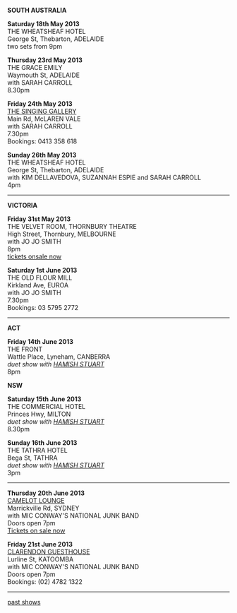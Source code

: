 **SOUTH AUSTRALIA**     
 
**Saturday 18th May 2013**   
THE WHEATSHEAF HOTEL   
George St, Thebarton, ADELAIDE  
two sets from 9pm       

**Thursday 23rd May 2013**   
THE GRACE EMILY       
Waymouth St, ADELAIDE      
with SARAH CARROLL  
8.30pm       

**Friday 24th May 2013**   
[THE SINGING GALLERY][119]       
Main Rd, McLAREN VALE    
with SARAH CARROLL  
7.30pm  
Bookings: 0413 358 618       

**Sunday 26th May 2013**   
THE WHEATSHEAF HOTEL   
George St, Thebarton, ADELAIDE  
with KIM DELLAVEDOVA, SUZANNAH ESPIE and SARAH CARROLL    
4pm         

* * * * *    

**VICTORIA**      

**Friday 31st May 2013**   
THE VELVET ROOM, THORNBURY THEATRE     
High Street, Thornbury, MELBOURNE  
with JO JO SMITH   
8pm  
[tickets onsale now][118]              

**Saturday 1st June 2013**   
THE OLD FLOUR MILL       
Kirkland Ave, EUROA    
with JO JO SMITH   
7.30pm  
Bookings: 03 5795 2772  

* * * * *     

**ACT**
      
**Friday 14th June 2013**  
THE FRONT    
Wattle Place, Lyneham, CANBERRA    
*duet show with [HAMISH STUART][97]*      
8pm     

**NSW**

**Saturday 15th June 2013**  
THE COMMERCIAL HOTEL    
Princes Hwy, MILTON    
*duet show with [HAMISH STUART][97]*      
8.30pm     

**Sunday 16th June 2013**  
THE TATHRA HOTEL    
Bega St, TATHRA    
*duet show with [HAMISH STUART][97]*      
3pm     

* * * * *      

**Thursday 20th June 2013**  
[CAMELOT LOUNGE][90]        
Marrickville Rd, SYDNEY      
with MIC CONWAY'S NATIONAL JUNK BAND        
Doors open 7pm   
[Tickets on sale now][122.1]       

**Friday 21st June 2013**  
[CLARENDON GUESTHOUSE][91]        
Lurline St, KATOOMBA        
with MIC CONWAY'S NATIONAL JUNK BAND        
Doors open 7pm   
Bookings: (02) 4782 1322 

* * * * *    

[past shows][archive]

[archive]: ?p=shows/archive/

[50]: http://northcotesocialclub.com/
[3.2]: http://www.thebasement.com.au/
[81]: http://www.pietabrown.com
[88]: http://www.facebook.com/pages/Beetle-Bar/125772420775772
[89]: http://www.royalexchangenewcastle.com.au/
[90]: http://www.camelotlounge.com/
[90.1]: http://www.trybooking.com/RWU
[91]: http://www.clarendonguesthouse.com.au/
[93]: http://www.caravanmusic.com.au
[94]: http://wheatsheafhotel.com.au/gigs
[95]: http://www.bellaunion.com.au
[96]: http://www.jojosmithsoul.com/
[96.1]: http://www.myspace.com/sweetjeanmusic
[96.2]: http://www.myspace.com/jimdowling
[96.3]: http://www.ilonaharker.com
[96.4]: http://www.mardilumsden.com
[96.5]: http://www.theyearlings.net
[96.6]: http://www.theelliscollective.com
[96.7]: http://www.triplejunearthed.com/birdsandbelles
[96.8]: http://www.myspace.com/denhanrahan
[97]: http://www.hamishstuart.net/fr_home.cfm
[98]: http://venue505.com/
[99]: http://www.corinbank.com/
[99.1]: http://www.portfairyfolkfestival.com/
[100]: http://www.tamarvalleyfolkfestival.com/Home.html
[101]: http://www.bigtix.com.au/ProductDetails.aspx?productID=2083
[104]: http://www.carnivalofsuburbia.com
[105]: http://www.bellaunion.com.au/ticketing/show_535/
[106]: http://www.caravanmusic.com.au/gigs/pieta-brown/
[107]: http://www.trybooking.com/BCUB
[108]: http://www.moshtix.com.au/event.aspx?id=54131&ref=pietabrownpolishclub
[109]: http://www.starcourttheatre.com.au/shows
[110]: http://www.lonewolfpromotions.com/
[111]: http://thethornburytheatre.com/
[111.1]: http://thornburytheatre.oztix.com.au/default.aspx?Event=27515
[112]: http://www.mattwalker.com.au/
[112.1]: http://www.pbsfm.org.au/node/19074
[113]: http://thethornburytheatre.com/event/girl-interpreted-2012-feat-lucie-thorne-mojo-juju-georgia-fields-tracy-mcneil/
[114]: http://www.thetoffintown.com/shows/
[114.1]: http://noteslive.oztix.com.au/default.aspx?Event=29546
[114.2]: http://www.noteslive.net.au
[115]: http://www.cas.org.au
[115.1]: http://www.heritagehotel.com.au/
[116]: http://mullummusic.com/
[117]: http://www.candelovillagefestival.org
[118]: http://thethornburytheatre.com/event/lucie-thorne-plus-special-guest-jo-jo-smith-2/
[119]: http://www.singinggallery.com.au/coming%20events.htm
[120]: http://seversondells.com/programs-2/
[122.1]: http://www.stickytickets.com.au/11638/mic_conways_national_junk_band__lucie_thorne_%40_camelot_lounge.aspx